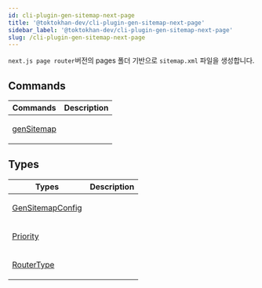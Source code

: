 ```yaml
---
id: cli-plugin-gen-sitemap-next-page
title: '@toktokhan-dev/cli-plugin-gen-sitemap-next-page'
sidebar_label: '@toktokhan-dev/cli-plugin-gen-sitemap-next-page'
slug: /cli-plugin-gen-sitemap-next-page
---
```


`next.js page router`버전의 pages 폴더 기반으로 `sitemap.xml` 파일을 생성합니다.

## Commands

<table>
<thead>
<tr>
<th>Commands</th>
<th>Description</th>
</tr>
</thead>
<tbody>
<tr><td>

[genSitemap](./cli-plugin-gen-sitemap-next-page.gensitemap)

</td>

<td>

</td></tr>
</tbody>
</table>

## Types

<table>
<thead>
<tr>
<th>Types</th>
<th>Description</th>
</tr>
</thead>
<tbody>
<tr><td>

[GenSitemapConfig](./cli-plugin-gen-sitemap-next-page.gensitemapconfig)

</td>

<td>

</td></tr>

<tr><td>

[Priority](./cli-plugin-gen-sitemap-next-page.priority)

</td>

<td>

</td></tr>

<tr><td>

[RouterType](./cli-plugin-gen-sitemap-next-page.routertype)

</td>

<td>

</td></tr>
</tbody>
</table>
